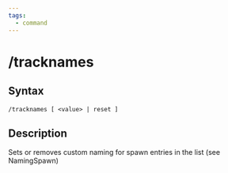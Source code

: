 ```yaml
---
tags:
  - command
---
```


# /tracknames

## Syntax

<!--cmd-syntax-start-->
```eqcommand
/tracknames [ <value> | reset ]
```
<!--cmd-syntax-end-->

## Description

<!--cmd-desc-start-->
Sets or removes custom naming for spawn entries in the list (see NamingSpawn)
<!--cmd-desc-end-->